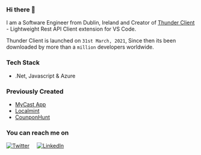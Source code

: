 ### Hi there 👋

I am a Software Engineer from Dublin, Ireland and Creator of [Thunder Client](https://www.thunderclient.com/) - Lightweight Rest API Client extension for VS Code. 
 
Thunder Client is launched on `31st March, 2021`, Since then its been downloaded by more than a `million` developers worldwide.

### Tech Stack
* .Net, Javascript & Azure

### Previously Created
* [MyCast App](https://www.mycastpro.com/)
* [Localmint](https://www.localmint.com/)
* [CounponHunt](https://www.producthunt.com/posts/couponhunt)


### You can reach me on
 [![Twitter](https://img.shields.io/badge/Twitter-1DA1F2?style=for-the-badge&logo=twitter&logoColor=white)](https://twitter.com/ranga_vadhineni)
 &nbsp; &nbsp; [![LinkedIn](https://img.shields.io/badge/LinkedIn-0077B5?style=for-the-badge&logo=linkedin&logoColor=white)](https://www.linkedin.com/in/rangav/)




<!--
**rangav/rangav** is a ✨ _special_ ✨ repository because its `README.md` (this file) appears on your GitHub profile.

Here are some ideas to get you started:

- 🔭 I’m currently working on ...
- 🌱 I’m currently learning ...
- 👯 I’m looking to collaborate on ...
- 🤔 I’m looking for help with ...
- 💬 Ask me about ...
- 📫 How to reach me: ...
- 😄 Pronouns: ...
- ⚡ Fun fact: ...
-->
